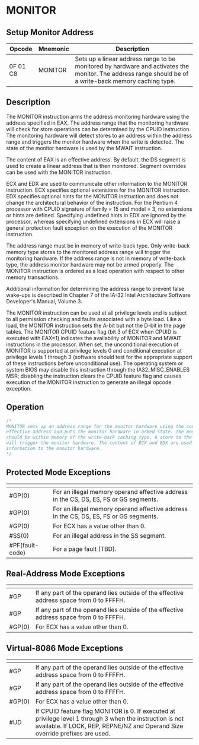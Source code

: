# MONITOR
 
## Setup Monitor Address
 
 
|Opcode|Mnemonic|Description|
|-|-|-|
|0F 01 C8|MONITOR|Sets up a linear address range to be monitored by hardware and activates the monitor. The address range should be of a write-back memory caching type.|
 
## Description
 
The MONITOR instruction arms the address monitoring hardware using the address specified in EAX. The address range that the monitoring hardware will check for store operations can be determined by the CPUID instruction. The monitoring hardware will detect stores to an address within the address range and triggers the monitor hardware when the write is detected. The state of the monitor hardware is used by the MWAIT instruction.
 
The content of EAX is an effective address. By default, the DS segment is used to create a linear address that is then monitored. Segment overrides can be used with the MONITOR instruction.
 
ECX and EDX are used to communicate other information to the MONITOR instruction. ECX specifies optional extensions for the MONITOR instruction. EDX specifies optional hints for the MONITOR instruction and does not change the architectural behavior of the instruction. For the Pentium 4 processor with CPUID signature of family = 15 and model = 3, no extensions or hints are defined. Specifying undefined hints in EDX are ignored by the processor, whereas specifying undefined extensions in ECX will raise a general protection fault exception on the execution of the MONITOR instruction.
 
The address range must be in memory of write-back type. Only write-back memory type stores to the monitored address range will trigger the monitoring hardware. If the address range is not in memory of write-back type, the address monitor hardware may not be armed properly. The MONITOR instruction is ordered as a load operation with respect to other memory transactions.
 
Additional information for determining the address range to prevent false wake-ups is described in Chapter 7 of the IA-32 Intel Architecture Software Developer's Manual, Volume 3.
 
The MONITOR instruction can be used at all privilege levels and is subject to all permission checking and faults associated with a byte load. Like a load, the MONITOR instruction sets the A-bit but not the D-bit in the page tables. The MONITOR CPUID feature flag (bit 3 of ECX when CPUID is executed with EAX=1) indicates the availability of MONITOR and MWAIT instructions in the processor. When set, the unconditional execution of MONITOR is supported at privilege levels 0 and conditional execution at privilege levels 1 through 3 (software should test for the appropriate support of these instructions before unconditional use). The operating system or system BIOS may disable this instruction through the IA32_MISC_ENABLES MSR; disabling the instruction clears the CPUID feature flag and causes execution of the MONITOR instruction to generate an illegal opcode exception.
 
 
## Operation
 
```c
/*
MONITOR sets up an address range for the monitor hardware using the content of EAX as an
effective address and puts the monitor hardware in armed state. The memory address range
should be within memory of the write-back caching type. A store to the specified address range
will trigger the monitor hardware. The content of ECX and EDX are used to communicate other
information to the monitor hardware.
*/

```
 
 
## Protected Mode Exceptions
 
|[]()||
|-|-|
|#GP(0)|For an illegal memory operand effective address in the CS, DS, ES, FS or GS segments.|
|#GP(0)|For an illegal memory operand effective address in the CS, DS, ES, FS or GS segments.|
|#GP(0)|For ECX has a value other than 0.|
|#SS(0)|For an illegal address in the SS segment.|
|#PF(fault-code)|For a page fault (TBD).|
 
## Real-Address Mode Exceptions
 
|[]()||
|-|-|
|#GP|If any part of the operand lies outside of the effective address space from 0 to FFFFH.|
|#GP|If any part of the operand lies outside of the effective address space from 0 to FFFFH.|
|#GP(0)|For ECX has a value other than 0.|
 
## Virtual-8086 Mode Exceptions
 
|[]()||
|-|-|
|#GP|If any part of the operand lies outside of the effective address space from 0 to FFFFH.|
|#GP|If any part of the operand lies outside of the effective address space from 0 to FFFFH.|
|#GP(0)|For ECX has a value other than 0.|
|#UD|If CPUID feature flag MONITOR is 0. If executed at privilege level 1 through 3 when the instruction is not available. If LOCK, REP, REPNE/NZ and Operand Size override prefixes are used.|
